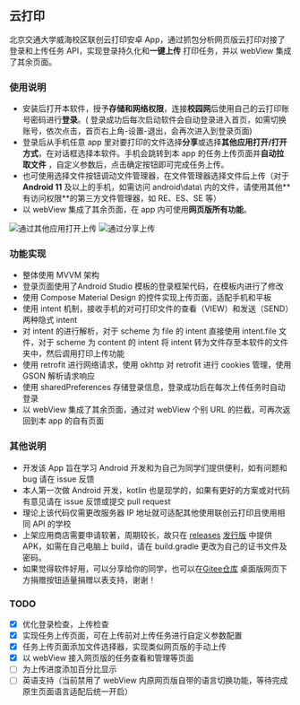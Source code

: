 ## 云打印

北京交通大学威海校区联创云打印安卓 App，通过抓包分析网页版云打印对接了登录和上传任务 API，实现登录持久化和**一键上传**
打印任务，并以 webView 集成了其余页面。

### 使用说明

- 安装后打开本软件，授予**存储和网络权限**，连接**校园网**后使用自己的云打印账号密码进行**登录**。(
  登录成功后每次启动软件会自动登录进入首页，如需切换账号，依次点击，首页右上角-设置-退出，会再次进入到登录页面)
- 登录后从手机任意 app 里对要打印的文件选择**分享**或选择**其他应用打开/打开方式**，在对话框选择本软件。手机会跳转到本 app 的任务上传页面并**自动拉取文件**
  ，自定义参数后，点击确定按钮即可完成任务上传。
- 也可使用选择文件按钮调动文件管理器，在文件管理器选择文件后上传（对于 **Android 11** 及以上的手机，如需访问 android\data\ 内的文件，请使用其他**
  有访问权限**的第三方文件管理器，如 RE、ES、SE 等）
- 以 webView 集成了其余页面，在 app 内可使用**网页版所有功能**。

![通过其他应用打开上传](res/VIEW.gif "通过其他应用打开上传") ![通过分享上传](res/SEND.gif "通过分享上传")

### 功能实现

- 整体使用 MVVM 架构
- 登录页面使用了Android Studio 模板的登录框架代码，在模板内进行了修改
- 使用 Compose Material Design 的控件实现上传页面，适配手机和平板
- 使用 intent 机制，接收手机的对可打印文件的查看（VIEW）和发送（SEND）两种隐式 intent
- 对 intent 的进行解析，对于 scheme 为 file 的 intent 直接使用 intent.file 文件，对于 scheme 为 content 的
  intent 将 intent 转为文件存至本软件的文件夹中，然后调用打印上传功能
- 使用 retrofit 进行网络请求，使用 okhttp 对 retrofit 进行 cookies 管理，使用 GSON 解析请求响应
- 使用 sharedPreferences 存储登录信息，登录成功后在每次上传任务时自动登录
- 以 webView 集成了其余页面，通过对 webView 个别 URL 的拦截，可再次返回到本 app 的自有页面

### 其他说明

- 开发该 App 旨在学习 Android 开发和为自己为同学们提供便利，如有问题和 bug 请在 issue 反馈
- 本人第一次做 Android 开发，kotlin 也是现学的，如果有更好的方案或对代码有意见请在 issue 反馈或提交 pull request
- 理论上该代码仅需更改服务器 IP 地址就可适配其他使用联创云打印且使用相同 API 的学校
- 上架应用商店需要申请软著，周期较长，故只在
  [releases](https://github.com/Darley-Wey/UniFound-Printer/releases)
  [发行版](https://gitee.com/Darley-Wey/Unifound-Printer/releases)
  中提供 APK，如需在自己电脑上 build，请在 build.gradle 更改为自己的证书文件及密码。
- 如果觉得软件好用，可以分享给你的同学，也可以在[Gitee仓库](https://gitee.com/Darley-Wey/Unifound-Printer)
  桌面版网页下方捐赠按钮适量捐赠以表支持，谢谢！

### TODO

- [x] 优化登录检查，上传检查
- [x] 实现任务上传页面，可在上传前对上传任务进行自定义参数配置
- [x] 任务上传页面添加文件选择器，实现类似网页版的手动上传
- [x] 以 webView 接入网页版的任务查看和管理等页面
- [ ] 为上传进度添加百分比显示
- [ ] 英语支持（当前禁用了 webView 内原网页版自带的语言切换功能，等待完成原生页面语言适配后统一开启）